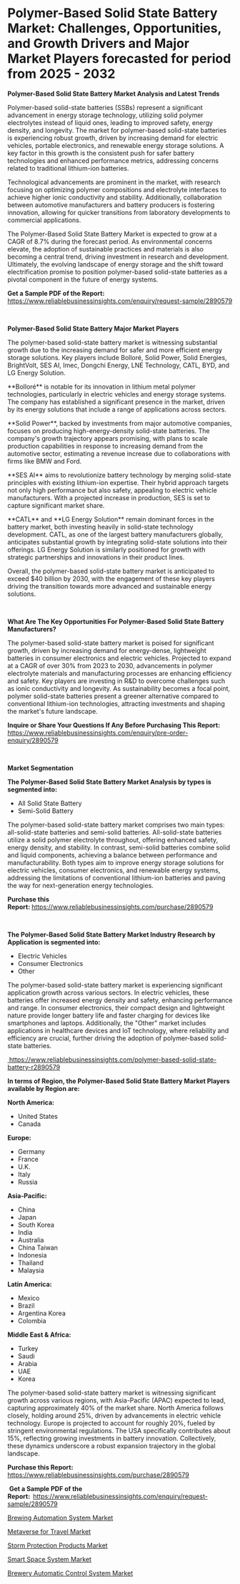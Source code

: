 <p><h1>Polymer-Based Solid State Battery Market: Challenges, Opportunities, and Growth Drivers and Major Market Players forecasted for period from 2025 - 2032</h1></p><p><strong>Polymer-Based Solid State Battery Market Analysis and Latest Trends</strong></p>
<p><p>Polymer-based solid-state batteries (SSBs) represent a significant advancement in energy storage technology, utilizing solid polymer electrolytes instead of liquid ones, leading to improved safety, energy density, and longevity. The market for polymer-based solid-state batteries is experiencing robust growth, driven by increasing demand for electric vehicles, portable electronics, and renewable energy storage solutions. A key factor in this growth is the consistent push for safer battery technologies and enhanced performance metrics, addressing concerns related to traditional lithium-ion batteries.</p><p>Technological advancements are prominent in the market, with research focusing on optimizing polymer compositions and electrolyte interfaces to achieve higher ionic conductivity and stability. Additionally, collaboration between automotive manufacturers and battery producers is fostering innovation, allowing for quicker transitions from laboratory developments to commercial applications. </p><p>The Polymer-Based Solid State Battery Market is expected to grow at a CAGR of 8.7% during the forecast period. As environmental concerns elevate, the adoption of sustainable practices and materials is also becoming a central trend, driving investment in research and development. Ultimately, the evolving landscape of energy storage and the shift toward electrification promise to position polymer-based solid-state batteries as a pivotal component in the future of energy systems.</p></p>
<p><strong>Get a Sample PDF of the Report:&nbsp;</strong> <a href="https://www.reliablebusinessinsights.com/enquiry/request-sample/2890579?utm_campaign=1119&utm_medium=2&utm_source=Github&utm_content=ia&utm_term=14032025&utm_id=polymer-based-solid-state-battery">https://www.reliablebusinessinsights.com/enquiry/request-sample/2890579</a></p>
<p>&nbsp;</p>
<p><strong>Polymer-Based Solid State Battery Major Market Players</strong></p>
<p><p>The polymer-based solid-state battery market is witnessing substantial growth due to the increasing demand for safer and more efficient energy storage solutions. Key players include Bolloré, Solid Power, Solid Energies, BrightVolt, SES AI, Imec, Dongchi Energy, LNE Technology, CATL, BYD, and LG Energy Solution.</p><p>**Bolloré** is notable for its innovation in lithium metal polymer technologies, particularly in electric vehicles and energy storage systems. The company has established a significant presence in the market, driven by its energy solutions that include a range of applications across sectors.</p><p>**Solid Power**, backed by investments from major automotive companies, focuses on producing high-energy-density solid-state batteries. The company's growth trajectory appears promising, with plans to scale production capabilities in response to increasing demand from the automotive sector, estimating a revenue increase due to collaborations with firms like BMW and Ford.</p><p>**SES AI** aims to revolutionize battery technology by merging solid-state principles with existing lithium-ion expertise. Their hybrid approach targets not only high performance but also safety, appealing to electric vehicle manufacturers. With a projected increase in production, SES is set to capture significant market share.</p><p>**CATL** and **LG Energy Solution** remain dominant forces in the battery market, both investing heavily in solid-state technology development. CATL, as one of the largest battery manufacturers globally, anticipates substantial growth by integrating solid-state solutions into their offerings. LG Energy Solution is similarly positioned for growth with strategic partnerships and innovations in their product lines.</p><p>Overall, the polymer-based solid-state battery market is anticipated to exceed $40 billion by 2030, with the engagement of these key players driving the transition towards more advanced and sustainable energy solutions.</p></p>
<p>&nbsp;</p>
<p><strong>What Are The Key Opportunities For Polymer-Based Solid State Battery Manufacturers?</strong></p>
<p><p>The polymer-based solid-state battery market is poised for significant growth, driven by increasing demand for energy-dense, lightweight batteries in consumer electronics and electric vehicles. Projected to expand at a CAGR of over 30% from 2023 to 2030, advancements in polymer electrolyte materials and manufacturing processes are enhancing efficiency and safety. Key players are investing in R&D to overcome challenges such as ionic conductivity and longevity. As sustainability becomes a focal point, polymer solid-state batteries present a greener alternative compared to conventional lithium-ion technologies, attracting investments and shaping the market's future landscape.</p></p>
<p><strong>Inquire or Share Your Questions If Any Before Purchasing This Report:</strong> <a href="https://www.reliablebusinessinsights.com/enquiry/pre-order-enquiry/2890579?utm_campaign=1119&utm_medium=2&utm_source=Github&utm_content=ia&utm_term=14032025&utm_id=polymer-based-solid-state-battery">https://www.reliablebusinessinsights.com/enquiry/pre-order-enquiry/2890579</a></p>
<p>&nbsp;</p>
<p><strong>Market Segmentation</strong></p>
<p><strong>The Polymer-Based Solid State Battery Market Analysis by types is segmented into:</strong></p>
<p><ul><li>All Solid State Battery</li><li>Semi-Solid Battery</li></ul></p>
<p><p>The polymer-based solid-state battery market comprises two main types: all-solid-state batteries and semi-solid batteries. All-solid-state batteries utilize a solid polymer electrolyte throughout, offering enhanced safety, energy density, and stability. In contrast, semi-solid batteries combine solid and liquid components, achieving a balance between performance and manufacturability. Both types aim to improve energy storage solutions for electric vehicles, consumer electronics, and renewable energy systems, addressing the limitations of conventional lithium-ion batteries and paving the way for next-generation energy technologies.</p></p>
<p><strong>Purchase this Report:&nbsp;</strong><a href="https://www.reliablebusinessinsights.com/purchase/2890579?utm_campaign=1119&utm_medium=2&utm_source=Github&utm_content=ia&utm_term=14032025&utm_id=polymer-based-solid-state-battery">https://www.reliablebusinessinsights.com/purchase/2890579</a></p>
<p>&nbsp;</p>
<p><strong>The Polymer-Based Solid State Battery Market Industry Research by Application is segmented into:</strong></p>
<p><ul><li>Electric Vehicles</li><li>Consumer Electronics</li><li>Other</li></ul></p>
<p><p>The polymer-based solid-state battery market is experiencing significant application growth across various sectors. In electric vehicles, these batteries offer increased energy density and safety, enhancing performance and range. In consumer electronics, their compact design and lightweight nature provide longer battery life and faster charging for devices like smartphones and laptops. Additionally, the "Other" market includes applications in healthcare devices and IoT technology, where reliability and efficiency are crucial, further driving the adoption of polymer-based solid-state batteries.</p></p>
<p><a href="https://www.reliablebusinessinsights.com/polymer-based-solid-state-battery-r2890579?utm_campaign=1119&utm_medium=2&utm_source=Github&utm_content=ia&utm_term=14032025&utm_id=polymer-based-solid-state-battery">&nbsp;https://www.reliablebusinessinsights.com/polymer-based-solid-state-battery-r2890579</a></p>
<p><strong>In terms of Region, the Polymer-Based Solid State Battery Market Players available by Region are:</strong></p>
<p>
    <p> <strong> North America: </strong>
        <ul>
            <li>United States</li>
            <li>Canada</li>
        </ul>
        </p> 
    <p> <strong> Europe: </strong>
        <ul>
            <li>Germany</li>
            <li>France</li>
            <li>U.K.</li>
            <li>Italy</li>
            <li>Russia</li>
        </ul>
        </p> 
    <p> <strong> Asia-Pacific: </strong>
        <ul>
            <li>China</li>
            <li>Japan</li>
            <li>South Korea</li>
            <li>India</li>
            <li>Australia</li>
            <li>China Taiwan</li>
            <li>Indonesia</li>
            <li>Thailand</li>
            <li>Malaysia</li>
        </ul>
        </p> 
    <p> <strong> Latin America: </strong>
        <ul>
            <li>Mexico</li>
            <li>Brazil</li>
            <li>Argentina Korea</li>
            <li>Colombia</li>
        </ul>
        </p> 
    <p> <strong> Middle East & Africa: </strong>
        <ul>
            <li>Turkey</li>
            <li>Saudi</li>
            <li>Arabia</li>
            <li>UAE</li>
            <li>Korea</li>
        </ul>
    </p>
    </p>
<p><p>The polymer-based solid-state battery market is witnessing significant growth across various regions, with Asia-Pacific (APAC) expected to lead, capturing approximately 40% of the market share. North America follows closely, holding around 25%, driven by advancements in electric vehicle technology. Europe is projected to account for roughly 20%, fueled by stringent environmental regulations. The USA specifically contributes about 15%, reflecting growing investments in battery innovation. Collectively, these dynamics underscore a robust expansion trajectory in the global landscape.</p></p>
<p><strong>Purchase this Report: </strong><a href="https://www.reliablebusinessinsights.com/purchase/2890579?utm_campaign=1119&utm_medium=2&utm_source=Github&utm_content=ia&utm_term=14032025&utm_id=polymer-based-solid-state-battery">https://www.reliablebusinessinsights.com/purchase/2890579</a></p>
<p>&nbsp;<strong>Get a Sample PDF of the Report:&nbsp;&nbsp;</strong><a href="https://www.reliablebusinessinsights.com/enquiry/request-sample/2890579?utm_campaign=1119&utm_medium=2&utm_source=Github&utm_content=ia&utm_term=14032025&utm_id=polymer-based-solid-state-battery">https://www.reliablebusinessinsights.com/enquiry/request-sample/2890579</a></p>
<p><strong></strong></p>
<p><p><a href="https://github.com/rocicbenton/Market-Research-Report-List-1/blob/main/brewing-automation-system-market.md?utm_campaign=1119&utm_medium=2&utm_source=Github&utm_content=ia&utm_term=14032025&utm_id=polymer-based-solid-state-battery">Brewing Automation System Market</a></p><p><a href="https://github.com/pockettifere14/Market-Research-Report-List-1/blob/main/metaverse-for-travel-market.md?utm_campaign=1119&utm_medium=2&utm_source=Github&utm_content=ia&utm_term=14032025&utm_id=polymer-based-solid-state-battery">Metaverse for Travel Market</a></p><p><a href="https://github.com/billejuman43/Market-Research-Report-List-1/blob/main/storm-protection-products-market.md?utm_campaign=1119&utm_medium=2&utm_source=Github&utm_content=ia&utm_term=14032025&utm_id=polymer-based-solid-state-battery">Storm Protection Products Market</a></p><p><a href="https://github.com/shroffuhpa/Market-Research-Report-List-1/blob/main/smart-space-system-market.md?utm_campaign=1119&utm_medium=2&utm_source=Github&utm_content=ia&utm_term=14032025&utm_id=polymer-based-solid-state-battery">Smart Space System Market</a></p><p><a href="https://github.com/reeseberro3j/Market-Research-Report-List-1/blob/main/brewery-automatic-control-system-market.md?utm_campaign=1119&utm_medium=2&utm_source=Github&utm_content=ia&utm_term=14032025&utm_id=polymer-based-solid-state-battery">Brewery Automatic Control System Market</a></p></p>